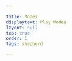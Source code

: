 ```yaml
---

title: Modes
displaytext: Play Modes
layout: null
tab: true
order: 1
tags: shepherd

---
```


<!--
## Layout Options
An administrator user of Security Shepherd can change the layout in which the levels are presented to players. There are three options

## CTF Mode

When Shepherd has been deployed in the CTF mode, a user can only access one uncompleted module at a time. The first module presented to the user is the easiest in Security Shepherd, which has not been marked as closed by the administrator. The levels increase slowly in difficulty and jump from one topic to another. This layout is the recommended setting when using Security Shepherd for a competitive training scenario.

## Open Floor Mode

When Shepherd has been deployed in the Open Floor mode, a user can access any level that is marked as open by the admin. Modules are sorted into their Security Risk Categories, and the lessons are presented first. This layout is ideal for users wishing to explore security risks.

## Tournament Mode

When Shepherd has been deployed in the Tournament Mode, a user can access any level that is marked as open by the admin. Modules are sorted into difficulty bands, from least to most difficult. This layout is ideal when Shepherd is being utilised as an open application security competition
-->